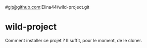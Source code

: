 #git@github.com:Elina44/wild-project.git
# wild-project
Comment installer ce projet ?
Il suffit, pour le moment, de le cloner.